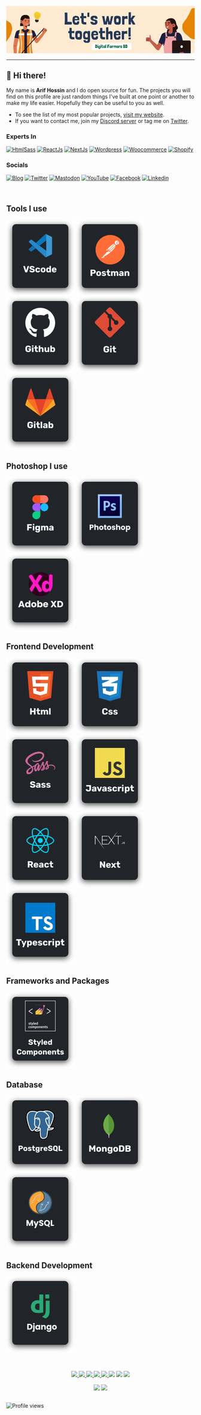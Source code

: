<p align="center">
  <a href="https://webdeveloperarif">
    <img src="banner-1.jpg">
  </a>
</p>

---

## 👋 Hi there!

My name is **Arif Hossin** and I do open source for fun.
The projects you will find on this profile are just random things I've built at one point or another to make my life easier.
Hopefully they can be useful to you as well.

- To see the list of my most popular projects, [visit my website](https://webdeveloperarif.com/projects/).
- If you want to contact me, join my [Discord server](https://discordapp.com/users/3762) or tag me on [Twitter](https://twitter.com/webdevarif).

### Experts In
[![HtmlSass](https://img.shields.io/badge/Html5%20sass-DD4B25?style=for-the-badge&logo=css3&logoColor=white)](https://webdeveloperarif.com/blogs/)
[![ReactJs](https://img.shields.io/badge/reactjs-00D1F7?style=for-the-badge&logo=react&logoColor=212121)](https://webdeveloperarif.com/blogs/)
[![NextJs](https://img.shields.io/badge/nextjs-111111?style=for-the-badge&logo=react&logoColor=white)](https://webdeveloperarif.com/blogs/)
[![Wordpress](https://img.shields.io/badge/wordpress-207196?style=for-the-badge&logo=wordpress&logoColor=white)](https://webdeveloperarif.com/blogs/)
[![Woocommerce](https://img.shields.io/badge/Woocommerce-924E89?style=for-the-badge&logo=woocommerce&logoColor=white)](https://webdeveloperarif.com/blogs/)
[![Shopify](https://img.shields.io/badge/shopify-618F3C?style=for-the-badge&logo=shopify&logoColor=white)](https://webdeveloperarif.com/blogs/)


### Socials

[![Blog](https://img.shields.io/badge/blog-FFA500?style=for-the-badge&logo=rss&logoColor=white)](https://webdeveloperarif.com/blogs/)
[![Twitter](https://img.shields.io/badge/twitter-1DA1F2?style=for-the-badge&logo=twitter&logoColor=white)](https://twitter.com/webdevarif)
[![Mastodon](https://img.shields.io/badge/mastodon-2A8BD2?style=for-the-badge&logo=mastodon&logoColor=white)](https://hachyderm.io/@webdevarif)
[![YouTube](https://img.shields.io/badge/youtube-FF0000?style=for-the-badge&logo=youtube&logoColor=white)](https://youtube.com/@WebDeveloperArif)
[![Facebook](https://img.shields.io/badge/facebook-129AF7?style=for-the-badge&logo=facebook&logoColor=white)](https://www.facebook.com/webdeveloperarifpg/)
[![Linkedin](https://img.shields.io/badge/linkedin-0077B5?style=for-the-badge&logo=linkedin&logoColor=white)](https://www.linkedin.com/in/arif-hossin/)

<br />

## Tools I use

<p>
  <img src="./assets/tools/vscode.svg" alt="Web Developer Profile" />
  <img src="./assets/tools/postman.svg" alt="Web Developer Profile" />
  <img src="./assets/tools/github.svg" alt="Web Developer Profile" />
  <img src="./assets/tools/git.svg" alt="Web Developer Profile" />
  <img src="./assets/tools/gitlab.svg" alt="Web Developer Profile" />
</p>

## Photoshop I use
<p>
  <img src="./assets/photoshop/figma.svg" alt="Web Developer Profile" />
  <img src="./assets/photoshop/adobe-photoshop.svg" alt="Web Developer Profile" />
  <img src="./assets/photoshop/adobe-xd.svg" alt="Web Developer Profile" />
</p>

## Frontend Development
<p>
  <img src="./assets/frontend/html.svg" alt="Web Developer Profile" />
  <img src="./assets/frontend/css.svg" alt="Web Developer Profile" />
  <img src="./assets/frontend/sass.svg" alt="Web Developer Profile" />
  <img src="./assets/frontend/javascript.svg" alt="Web Developer Profile" />
  <img src="./assets/frontend/react.svg" alt="Web Developer Profile" />
  <img src="./assets/frontend/nextjs.svg" alt="Web Developer Profile" />
  <img src="./assets/frontend/typescript.svg" alt="Web Developer Profile" />
</p>

## Frameworks and Packages
<p>
  <img src="./assets/packages/styled-components.svg" alt="Web Developer Profile" />
</p>

## Database
<p>
  <img src="./assets/database/postgresql.svg" alt="Web Developer Profile" />
  <img src="./assets/database/mongodb.svg" alt="Web Developer Profile" />
  <img src="./assets/database/mysql.svg" alt="Web Developer Profile" />
</p>


## Backend Development
<p>
  <img src="./assets/backend/django.svg" alt="Web Developer Profile" />
</p>


##

<br />

<div align="center"> 
 	<a href = "mailto:rodrigo_vigil@yahoo.com.br">
      <img src="https://img.shields.io/badge/-Email-%23333?style=for-the-badge&logo=gmail&logoColor=white" target="_blank">
  </a>
  <a href="https://www.linkedin.com/in/webdevarif/" target="_blank">
    <img src="https://img.shields.io/badge/-LinkedIn-%230077B5?style=for-the-badge&logo=linkedin&logoColor=white" target="_blank">
  </a>
 <a href = "https://discord.com/channels/Rodrigo Cuervo#4004" target="_blank">
  <img src= "https://img.shields.io/badge/Discord-5865F2?style=for-the-badge&logo=discord&logoColor=white"> 
 </a>
 <a href = "https://youtube.com/@WebDeveloperArif" target="_blank">
  <img src= "https://img.shields.io/badge/youtube-FF0000?style=for-the-badge&logo=youtube&logoColor=white"> 
 </a>
 <a href = "https://twitter.com/webdevarif" target="_blank">
  <img src= "https://img.shields.io/badge/Twitter-1DA1F2?style=for-the-badge&logo=twitter&logoColor=white"> 
 </a>
  <a href="https://wa.me/08801857323271?text=https://wa.me/08801857323271?text=Hi!%20I%20found%20you%20from%20Github%20Profile."><img src="https://img.shields.io/badge/whatsapp-25D366?&style=for-the-badge&logo=whatsapp&logoColor=white"/></a>
  <a href="https://wa.me/#?text=vk0x65?">
    <img src="https://img.shields.io/badge/skype-00A5EA?&style=for-the-badge&logo=skype&logoColor=white"/></a>
  <a href="https://github.com/webdevarif/webdevarif/blob/main/Ask/README.md">
    <img src="https://img.shields.io/badge/Ask%20me-anything-1abc9c.svg?style=for-the-badge">
    </a>
</div>

<br />

<div style="display: flex, flex-direction: row, color: rgb(255, 196, 0), " align="center" justify-content= "space-around" backgroundColor= "white">
  <img height="170em" src= "https://github-readme-stats.vercel.app/api?username=webdevarif" />
  <img height="170em" src="https://github-readme-stats.vercel.app/api/top-langs/?username=webdevarif&layout=compact&langs_count=7&theme=white" />
</div>

##
<img src="https://gpvc.arturio.dev/webdevarif" alt="Profile views"/>

<!-- Proudly created with GPRM ( https://gprm.itsvg.in ) -->